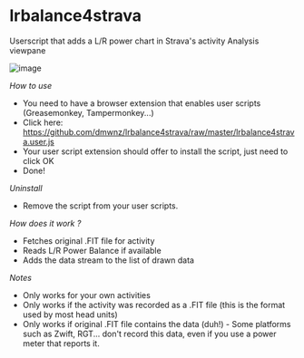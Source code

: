 # lrbalance4strava

Userscript that adds a L/R power chart in Strava's activity Analysis viewpane 

![image](https://github.com/dmwnz/lrbalance4strava/assets/33037675/e75405f6-ad03-4f81-a5ef-f5f903507497)

_How to use_
- You need to have a browser extension that enables user scripts (Greasemonkey, Tampermonkey...)
- Click here: https://github.com/dmwnz/lrbalance4strava/raw/master/lrbalance4strava.user.js
- Your user script extension should offer to install the script, just need to click OK
- Done!

_Uninstall_
- Remove the script from your user scripts.

_How does it work ?_
- Fetches original .FIT file for activity
- Reads L/R Power Balance if available
- Adds the data stream to the list of drawn data

_Notes_
- Only works for your own activities
- Only works if the activity was recorded as a .FIT file (this is the format used by most head units)
- Only works if original .FIT file contains the data (duh!) - Some platforms such as Zwift, RGT... don't record this data, even if you use a power meter that reports it.
